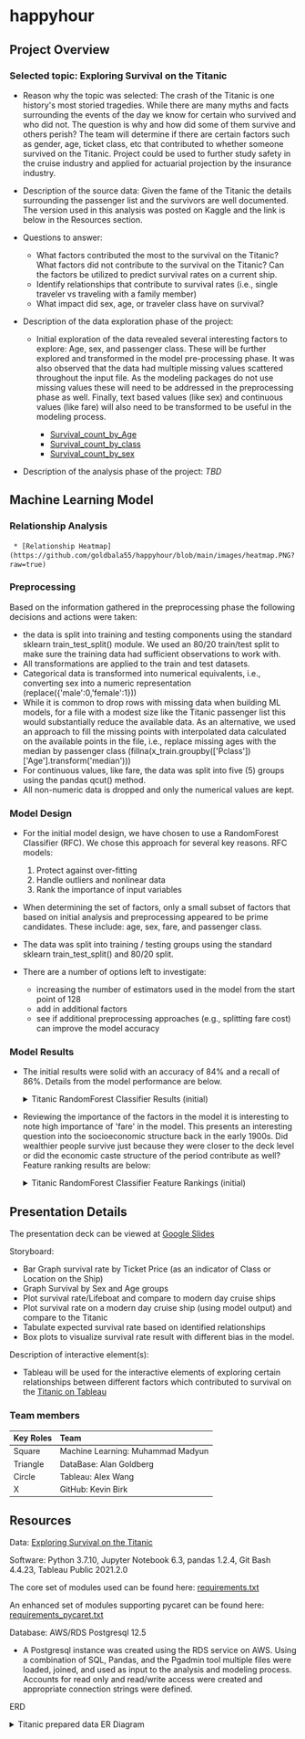 # happyhour

## Project Overview
 ### Selected topic: Exploring Survival on the Titanic
  - Reason why the topic was selected: The crash of the Titanic is one history's most storied tragedies.  While there are many myths and facts surrounding the events of the day we know for certain who survived and who did not.  The question is why and how did some of them survive and others perish?  The team will determine if there are certain factors such as gender, age, ticket class, etc that contributed to whether someone survived on the Titanic.  Project could be used to further study safety in the cruise industry and applied for actuarial projection by the insurance industry. 
  - Description of the source data: Given the fame of the Titanic the details surrounding the passenger list and the survivors are well documented.  The version used in this analysis was posted on Kaggle and the link is below in the Resources section.
  - Questions to answer: 
    - What factors contributed the most to the survival on the Titanic? What factors did not contribute to the survival on the Titanic? Can the factors be utilized to predict survival rates on a current ship.
    - Identify relationships that contribute to survival rates (i.e., single traveler vs traveling with a family member)
    - What impact did sex, age, or traveler class have on survival?
  - Description of the data exploration phase of the project: 
    - Initial exploration of the data revealed several interesting factors to explore: Age, sex, and passenger class.  These will be further explored and transformed in the model pre-processing phase.  It was also observed that the data had multiple missing values scattered throughout the input file.  As the modeling packages do not use missing values these will need to be addressed in the preprocessing phase as well.  Finally, text based values (like sex) and continuous values (like fare) will also need to be transformed to be useful in the modeling process.

      * [Survival_count_by_Age](https://github.com/goldbala55/happyhour/blob/seg3_document/images/Survival_count_by_Age.png)
      * [Survival_count_by_class](https://github.com/goldbala55/happyhour/blob/seg3_document/images/Survival_count_by_class.png)
      * [Survival_count_by_sex](https://github.com/goldbala55/happyhour/blob/seg3_document/images/Survival_count_by_sex.png)


  - Description of the analysis phase of the project: _TBD_

## Machine Learning Model
### Relationship Analysis 
     * [Relationship Heatmap](https://github.com/goldbala55/happyhour/blob/main/images/heatmap.PNG?raw=true)
     
### Preprocessing
Based on the information gathered in the preprocessing phase the following decisions and actions were taken:
  - the data is split into training and testing components using the standard sklearn train_test_split() module.  We used an 80/20 train/test split to make sure the training data had sufficient observations to work with.
  - All transformations are applied to the train and test datasets.
  - Categorical data is transformed into numerical equivalents, i.e., converting sex into a numeric representation (replace({'male':0,'female':1}))
  - While it is common to drop rows with missing data when building ML models, for a file with a modest size like the Titanic passenger list this would substantially reduce the available data.  As an alternative, we used an approach to fill the missing points with interpolated data calculated on the available points in the file, i.e., replace missing ages with the median by passenger class (fillna(x_train.groupby(['Pclass'])['Age'].transform('median')))
  - For continuous values, like fare, the data was split into five (5) groups using the pandas qcut() method.
  - All non-numeric data is dropped and only the numerical values are kept.

### Model Design
  - For the initial model design, we have chosen to use a RandomForest Classifier (RFC).  We chose this approach for several key reasons.  RFC models:
    1. Protect against over-fitting
    2. Handle outliers and nonlinear data
    3. Rank the importance of input variables 

  - When determining the set of factors, only a small subset of factors that based on initial analysis and preprocessing appeared to be prime candidates.  These include: age, sex, fare, and passenger class.
  - The data was split into training / testing groups using the standard sklearn train_test_split() and 80/20 split.
  - There are a number of options left to investigate:
    - increasing the number of estimators used in the model from the start point of 128
    - add in additional factors
    - see if additional preprocessing approaches (e.g., splitting fare cost) can improve the model accuracy

### Model Results
  - The initial results were solid with an accuracy of 84% and a recall of 86%.  Details from the model performance are below.

    <details><summary>Titanic RandomForest Classifier Results (initial)</summary>
    <p>

    ![](https://github.com/goldbala55/happyhour/blob/main/images/Initial_RFC_model_results.png)

    </p>
    </details>

  - Reviewing the importance of the factors in the model it is interesting to note high importance of 'fare' in the model.  This presents an interesting question into the socioeconomic structure back in the early 1900s.  Did wealthier people survive just because they were closer to the deck level or did the economic caste structure of the period contribute as well?  Feature ranking results are below:

    <details><summary>Titanic RandomForest Classifier Feature Rankings (initial)</summary>
    <p>

    ![](https://github.com/goldbala55/happyhour/blob/main/images/Initial_RFC_feature_importance.png)

    </p>
    </details>

## Presentation Details
The presentation deck can be viewed at [Google Slides](https://docs.google.com/presentation/d/1qMSHVCMOXXqsc5P8uBrMM9QYQQPu_BJBKuw3FCWUnwk/edit#slide=id.p)

Storyboard:

- Bar Graph survival rate by Ticket Price (as an indicator of Class or Location on the Ship)
- Graph Survival by Sex and Age groups
- Plot survival rate/Lifeboat and compare to modern day cruise ships 
- Plot survival rate on a modern day cruise ship (using model output) and compare to the Titanic  
- Tabulate expected survival rate based on identified relationships 
- Box plots to visualize survival rate result with different bias in the model. 

Description of interactive element(s):

- Tableau will be used for the interactive elements of exploring certain relationships between different factors which contributed to survival on the [Titanic on Tableau](https://public.tableau.com/app/profile/alex.wang6199/viz/ExploringSurvivalontheTitanicTableau/Story) 


### Team members
| Key Roles | Team                              |
| :-------- | :-------------------------------- |
| Square    | Machine Learning: Muhammad Madyun |
| Triangle  | DataBase: Alan Goldberg           |
| Circle    | Tableau: Alex Wang                |
| X         | GitHub: Kevin Birk                |


## Resources
Data: [Exploring Survival on the Titanic](https://www.kaggle.com/mrisdal/exploring-survival-on-the-titanic)

Software: Python 3.7.10, Jupyter Notebook 6.3, pandas 1.2.4, Git Bash 4.4.23, Tableau Public 2021.2.0

The core set of modules used can be found here: [requirements.txt](https://github.com/goldbala55/happyhour/blob/main/Resources_2/requirements.txt)

An enhanced set of modules supporting pycaret can be found here: [requirements_pycaret.txt](https://github.com/goldbala55/happyhour/blob/main/Resources_2/requirements_pycaret.txt)


Database: 
AWS/RDS Postgresql 12.5 
  - A Postgresql instance was created using the RDS service on AWS. Using a combination of SQL, Pandas, and the Pgadmin tool multiple files were loaded, joined, and used as input to the analysis and modeling process.  Accounts for read only and read/write access were created and appropriate connection strings were defined.

ERD
<details><summary>Titanic prepared data ER Diagram</summary>
<p>

![](https://github.com/goldbala55/happyhour/blob/main/images/Titanic_DB_ERD.png)

</p>
</details>
